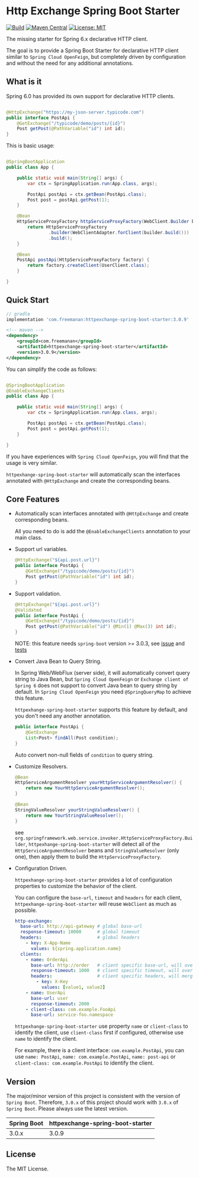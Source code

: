 # Http Exchange Spring Boot Starter

[![Build](https://img.shields.io/github/actions/workflow/status/DanielLiu1123/httpexchange-spring-boot-starter/build.yml?branch=main)](https://github.com/DanielLiu1123/httpexchange-spring-boot-starter/actions)
[![Maven Central](https://img.shields.io/maven-central/v/com.freemanan/httpexchange-spring-boot-starter)](https://search.maven.org/artifact/com.freemanan/httpexchange-spring-boot-starter)
[![License: MIT](https://img.shields.io/badge/License-MIT-yellow.svg)](https://opensource.org/licenses/MIT)

The missing starter for Spring 6.x declarative HTTP client. 

The goal is to provide a Spring Boot Starter for declarative HTTP client similar to `Spring Cloud OpenFeign`, but completely driven by configuration and without the need for any additional annotations.

## What is it

Spring 6.0 has provided its own support for declarative HTTP clients.

```java

@HttpExchange("https://my-json-server.typicode.com")
public interface PostApi {
    @GetExchange("/typicode/demo/posts/{id}")
    Post getPost(@PathVariable("id") int id);
}
```

This is basic usage:

```java

@SpringBootApplication
public class App {

    public static void main(String[] args) {
        var ctx = SpringApplication.run(App.class, args);

        PostApi postApi = ctx.getBean(PostApi.class);
        Post post = postApi.getPost(1);
    }

    @Bean
    HttpServiceProxyFactory httpServiceProxyFactory(WebClient.Builder builder) {
        return HttpServiceProxyFactory
                .builder(WebClientAdapter.forClient(builder.build()))
                .build();
    }

    @Bean
    PostApi postApi(HttpServiceProxyFactory factory) {
        return factory.createClient(UserClient.class);
    }

}

```

## Quick Start

```groovy
// gradle
implementation 'com.freemanan:httpexchange-spring-boot-starter:3.0.9'
```

```xml
<!-- maven -->
<dependency>
    <groupId>com.freemanan</groupId>
    <artifactId>httpexchange-spring-boot-starter</artifactId>
    <version>3.0.9</version>
</dependency>
```

You can simplify the code as follows:

```java

@SpringBootApplication
@EnableExchangeClients
public class App {

    public static void main(String[] args) {
        var ctx = SpringApplication.run(App.class, args);

        PostApi postApi = ctx.getBean(PostApi.class);
        Post post = postApi.getPost(1);
    }

}
```

If you have experiences with `Spring Cloud OpenFeign`, you will find that the usage is very similar.

`httpexhange-spring-boot-starter` will automatically scan the interfaces annotated with `@HttpExchange` and create the
corresponding beans.

## Core Features

- Automatically scan interfaces annotated with `@HttpExchange` and create corresponding beans.

  All you need to do is add the `@EnableExchangeClients` annotation to your main class.

- Support url variables.

  ```java
  @HttpExchange("${api.post.url}")
  public interface PostApi {
      @GetExchange("/typicode/demo/posts/{id}")
      Post getPost(@PathVariable("id") int id);
  }
  ```

- Support validation.

  ```java
  @HttpExchange("${api.post.url}")
  @Validated
  public interface PostApi {
      @GetExchange("/typicode/demo/posts/{id}")
      Post getPost(@PathVariable("id") @Min(1) @Max(3) int id);
  }
  ```
  NOTE: this feature needs `spring-boot` version >= 3.0.3,
  see [issue](https://github.com/spring-projects/spring-framework/issues/29782)
  and [tests](src/test/java/com/freemanan/starter/httpexchange/ValidationTests.java)

- Convert Java Bean to Query String.

  In Spring Web/WebFlux (server side), it will automatically convert query string to Java Bean,
  but `Spring Cloud OpenFeign` or `Exchange client of Spring 6` does not support to convert Java bean to query string by
  default. In `Spring Cloud OpenFeign` you need `@SpringQueryMap` to achieve this feature.

  `httpexhange-spring-boot-starter` supports this feature by default, and you don't need any another annotation.

  ```java
  public interface PostApi {
      @GetExchange
      List<Post> findAll(Post condition);
  }
  ```

  Auto convert non-null fields of `condition` to query string.

- Customize Resolvers.

  ```java
  @Bean
  HttpServiceArgumentResolver yourHttpServiceArgumentResolver() {
      return new YourHttpServiceArgumentResolver();
  }
  
  @Bean
  StringValueResolver yourStringValueResolver() {
      return new YourStringValueResolver();
  }
  ```
  
  see `org.springframework.web.service.invoker.HttpServiceProxyFactory.Builder`, `httpexhange-spring-boot-starter` will detect all of the `HttpServiceArgumentResolver` beans and `StringValueResolver` (only one), then apply them to build the `HttpServiceProxyFactory`.

- Configuration Driven.

  `httpexhange-spring-boot-starter` provides a lot of configuration properties to customize the behavior of the client.

  You can configure the `base-url`, `timeout` and `headers` for each client, `httpexhange-spring-boot-starter` will
  reuse `WebClient` as much as possible.

  ```yaml
  http-exchange:
    base-url: http://api-gateway # global base-url
    response-timeout: 10000      # global timeout
    headers:                     # global headers
      - key: X-App-Name
        values: ${spring.application.name}
    clients:
      - name: OrderApi
        base-url: http://order   # client specific base-url, will override global base-url
        response-timeout: 1000   # client specific timeout, will override global timeout
        headers:                 # client specific headers, will merge with global headers
          - key: X-Key
            values: [value1, value2]
      - name: UserApi
        base-url: user
        response-timeout: 2000
      - client-class: com.example.FooApi
        base-url: service-foo.namespace
  ```

  `httpexhange-spring-boot-starter` use property `name` or `client-class` to identify the client, use `client-class`
  first if configured, otherwise use `name` to identify the client.

  For example, there is a client interface: `com.example.PostApi`, you can
  use `name: PostApi`, `name: com.example.PostApi`, `name: post-api` or `client-class: com.example.PostApi` to identify
  the client.

## Version

The major/minor version of this project is consistent with the version of `Spring Boot`. Therefore, `3.0.x` of this
project should work with `3.0.x` of `Spring Boot`. Please always use the latest version.

| Spring Boot | httpexchange-spring-boot-starter |
|-------------|----------------------------------|
| 3.0.x       | 3.0.9                            |

## License

The MIT License.
